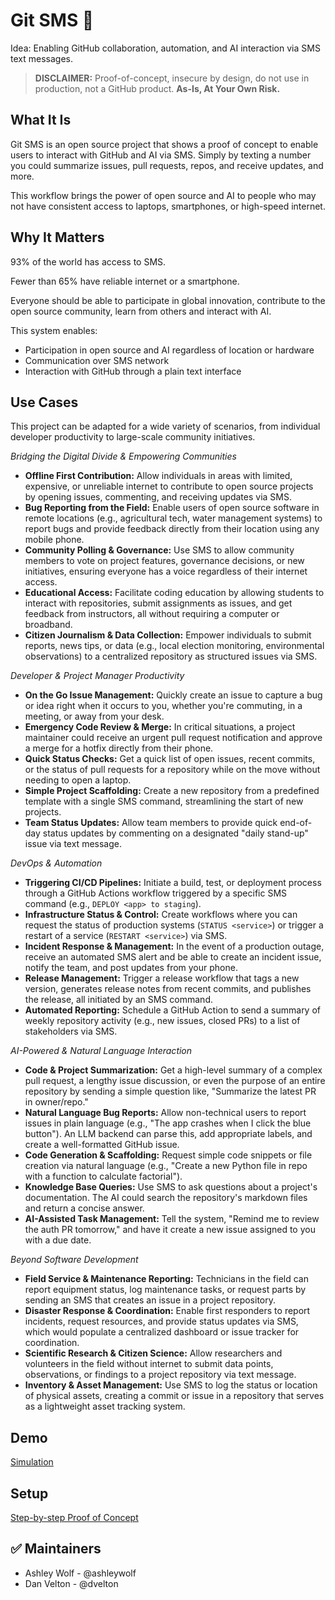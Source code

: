 # Git SMS 📲 

Idea: Enabling GitHub collaboration, automation, and AI interaction via SMS text messages.

> **DISCLAIMER:** Proof-of-concept, insecure by design, do not use in production, not a GitHub product. **As-Is, At Your Own Risk.**

## What It Is

Git SMS is an open source project that shows a proof of concept to enable users to interact with GitHub and AI via SMS. Simply by texting a number you could summarize issues, pull requests, repos, and receive updates, and more.

This workflow brings the power of open source and AI to people who may not have consistent access to laptops, smartphones, or high-speed internet.

## Why It Matters

93% of the world has access to SMS.

Fewer than 65% have reliable internet or a smartphone.

Everyone should be able to participate in global innovation, contribute to the open source community, learn from others and interact 
with AI.

This system enables:
* Participation in open source and AI regardless of location or hardware
* Communication over SMS network
* Interaction with GitHub through a plain text interface

## Use Cases

This project can be adapted for a wide variety of scenarios, from individual developer productivity to large-scale community initiatives.

*Bridging the Digital Divide & Empowering Communities*

- **Offline First Contribution:** Allow individuals in areas with limited, expensive, or unreliable internet to contribute to open source projects by opening issues, commenting, and receiving updates via SMS.
- **Bug Reporting from the Field:** Enable users of open source software in remote locations (e.g., agricultural tech, water management systems) to report bugs and provide feedback directly from their location using any mobile phone.
- **Community Polling & Governance:** Use SMS to allow community members to vote on project features, governance decisions, or new initiatives, ensuring everyone has a voice regardless of their internet access.
- **Educational Access:** Facilitate coding education by allowing students to interact with repositories, submit assignments as issues, and get feedback from instructors, all without requiring a computer or broadband.
- **Citizen Journalism & Data Collection:** Empower individuals to submit reports, news tips, or data (e.g., local election monitoring, environmental observations) to a centralized repository as structured issues via SMS.

*Developer & Project Manager Productivity*

- **On the Go Issue Management:** Quickly create an issue to capture a bug or idea right when it occurs to you, whether you're commuting, in a meeting, or away from your desk.
- **Emergency Code Review & Merge:** In critical situations, a project maintainer could receive an urgent pull request notification and approve a merge for a hotfix directly from their phone.
- **Quick Status Checks:** Get a quick list of open issues, recent commits, or the status of pull requests for a repository while on the move without needing to open a laptop.
- **Simple Project Scaffolding:** Create a new repository from a predefined template with a single SMS command, streamlining the start of new projects.
- **Team Status Updates:** Allow team members to provide quick end-of-day status updates by commenting on a designated "daily stand-up" issue via text message.

*DevOps & Automation*

- **Triggering CI/CD Pipelines:** Initiate a build, test, or deployment process through a GitHub Actions workflow triggered by a specific SMS command (e.g., `DEPLOY <app> to staging`).
- **Infrastructure Status & Control:** Create workflows where you can request the status of production systems (`STATUS <service>`) or trigger a restart of a service (`RESTART <service>`) via SMS.
- **Incident Response & Management:** In the event of a production outage, receive an automated SMS alert and be able to create an incident issue, notify the team, and post updates from your phone.
- **Release Management:** Trigger a release workflow that tags a new version, generates release notes from recent commits, and publishes the release, all initiated by an SMS command.
- **Automated Reporting:** Schedule a GitHub Action to send a summary of weekly repository activity (e.g., new issues, closed PRs) to a list of stakeholders via SMS.

*AI-Powered & Natural Language Interaction*

- **Code & Project Summarization:** Get a high-level summary of a complex pull request, a lengthy issue discussion, or even the purpose of an entire repository by sending a simple question like, "Summarize the latest PR in owner/repo."
- **Natural Language Bug Reports:** Allow non-technical users to report issues in plain language (e.g., "The app crashes when I click the blue button"). An LLM backend can parse this, add appropriate labels, and create a well-formatted GitHub issue.
- **Code Generation & Scaffolding:** Request simple code snippets or file creation via natural language (e.g., "Create a new Python file in repo with a function to calculate factorial").
- **Knowledge Base Queries:** Use SMS to ask questions about a project's documentation. The AI could search the repository's markdown files and return a concise answer.
- **AI-Assisted Task Management:** Tell the system, "Remind me to review the auth PR tomorrow," and have it create a new issue assigned to you with a due date.

*Beyond Software Development*

- **Field Service & Maintenance Reporting:** Technicians in the field can report equipment status, log maintenance tasks, or request parts by sending an SMS that creates an issue in a project repository.
- **Disaster Response & Coordination:** Enable first responders to report incidents, request resources, and provide status updates via SMS, which would populate a centralized dashboard or issue tracker for coordination.
- **Scientific Research & Citizen Science:** Allow researchers and volunteers in the field without internet to submit data points, observations, or findings to a project repository via text message.
- **Inventory & Asset Management:** Use SMS to log the status or location of physical assets, creating a commit or issue in a repository that serves as a lightweight asset tracking system.

## Demo 

[Simulation](https://gh.io/git-sms-simulation)

## Setup

[Step-by-step Proof of Concept](https://github.com/github/git-sms/blob/main/SETUP.md)

## ✅ Maintainers

* Ashley Wolf - @ashleywolf
* Dan Velton - @dvelton
